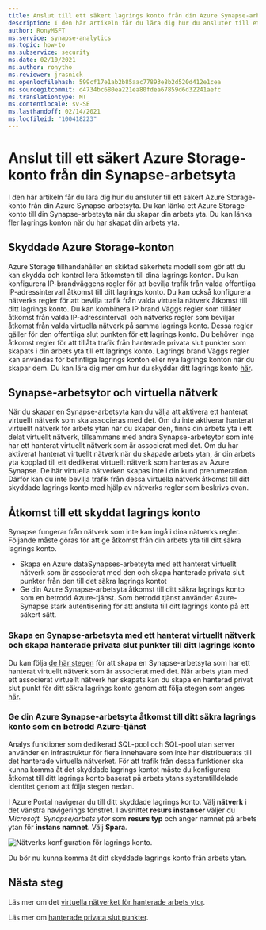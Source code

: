 ```yaml
---
title: Anslut till ett säkert lagrings konto från din Azure Synapse-arbetsyta
description: I den här artikeln får du lära dig hur du ansluter till ett säkert lagrings konto från din Azure Synapse-arbetsyta
author: RonyMSFT
ms.service: synapse-analytics
ms.topic: how-to
ms.subservice: security
ms.date: 02/10/2021
ms.author: ronytho
ms.reviewer: jrasnick
ms.openlocfilehash: 599cf17e1ab2b85aac77893e8b2d520d412e1cea
ms.sourcegitcommit: d4734bc680ea221ea80fdea67859d6d32241aefc
ms.translationtype: MT
ms.contentlocale: sv-SE
ms.lasthandoff: 02/14/2021
ms.locfileid: "100418223"
---
```

# <a name="connect-to-a-secure-azure-storage-account-from-your-synapse-workspace"></a>Anslut till ett säkert Azure Storage-konto från din Synapse-arbetsyta

I den här artikeln får du lära dig hur du ansluter till ett säkert Azure Storage-konto från din Azure Synapse-arbetsyta. Du kan länka ett Azure Storage-konto till din Synapse-arbetsyta när du skapar din arbets yta. Du kan länka fler lagrings konton när du har skapat din arbets yta.


## <a name="secured-azure-storage-accounts"></a>Skyddade Azure Storage-konton
Azure Storage tillhandahåller en skiktad säkerhets modell som gör att du kan skydda och kontrol lera åtkomsten till dina lagrings konton. Du kan konfigurera IP-brandväggens regler för att bevilja trafik från valda offentliga IP-adressintervall åtkomst till ditt lagrings konto. Du kan också konfigurera nätverks regler för att bevilja trafik från valda virtuella nätverk åtkomst till ditt lagrings konto. Du kan kombinera IP brand Väggs regler som tillåter åtkomst från valda IP-adressintervall och nätverks regler som beviljar åtkomst från valda virtuella nätverk på samma lagrings konto. Dessa regler gäller för den offentliga slut punkten för ett lagrings konto. Du behöver inga åtkomst regler för att tillåta trafik från hanterade privata slut punkter som skapats i din arbets yta till ett lagrings konto. Lagrings brand Väggs regler kan användas för befintliga lagrings konton eller nya lagrings konton när du skapar dem. Du kan lära dig mer om hur du skyddar ditt lagrings konto [här](https://docs.microsoft.com/azure/storage/common/storage-network-security).

## <a name="synapse-workspaces-and-virtual-networks"></a>Synapse-arbetsytor och virtuella nätverk
När du skapar en Synapse-arbetsyta kan du välja att aktivera ett hanterat virtuellt nätverk som ska associeras med det. Om du inte aktiverar hanterat virtuellt nätverk för arbets ytan när du skapar den, finns din arbets yta i ett delat virtuellt nätverk, tillsammans med andra Synapse-arbetsytor som inte har ett hanterat virtuellt nätverk som är associerat med det. Om du har aktiverat hanterat virtuellt nätverk när du skapade arbets ytan, är din arbets yta kopplad till ett dedikerat virtuellt nätverk som hanteras av Azure Synapse. De här virtuella nätverken skapas inte i din kund prenumeration. Därför kan du inte bevilja trafik från dessa virtuella nätverk åtkomst till ditt skyddade lagrings konto med hjälp av nätverks regler som beskrivs ovan.  

## <a name="access-a-secured-storage-account"></a>Åtkomst till ett skyddat lagrings konto
Synapse fungerar från nätverk som inte kan ingå i dina nätverks regler. Följande måste göras för att ge åtkomst från din arbets yta till ditt säkra lagrings konto.

* Skapa en Azure dataSynapses-arbetsyta med ett hanterat virtuellt nätverk som är associerat med den och skapa hanterade privata slut punkter från den till det säkra lagrings kontot
* Ge din Azure Synapse-arbetsyta åtkomst till ditt säkra lagrings konto som en betrodd Azure-tjänst. Som betrodd tjänst använder Azure-Synapse stark autentisering för att ansluta till ditt lagrings konto på ett säkert sätt.   

### <a name="create-a-synapse-workspace-with-a-managed-virtual-network-and-create-managed-private-endpoints-to-your-storage-account"></a>Skapa en Synapse-arbetsyta med ett hanterat virtuellt nätverk och skapa hanterade privata slut punkter till ditt lagrings konto
Du kan följa [de här stegen](./synapse-workspace-managed-vnet.md) för att skapa en Synapse-arbetsyta som har ett hanterat virtuellt nätverk som är associerat med det. När arbets ytan med ett associerat virtuellt nätverk har skapats kan du skapa en hanterad privat slut punkt för ditt säkra lagrings konto genom att följa stegen som anges [här](./how-to-create-managed-private-endpoints.md). 

### <a name="grant-your-azure-synapse-workspace-access-to-your-secure-storage-account-as-a-trusted-azure-service"></a>Ge din Azure Synapse-arbetsyta åtkomst till ditt säkra lagrings konto som en betrodd Azure-tjänst
Analys funktioner som dedikerad SQL-pool och SQL-pool utan server använder en infrastruktur för flera innehavare som inte har distribuerats till det hanterade virtuella nätverket. För att trafik från dessa funktioner ska kunna komma åt det skyddade lagrings kontot måste du konfigurera åtkomst till ditt lagrings konto baserat på arbets ytans systemtilldelade identitet genom att följa stegen nedan.

I Azure Portal navigerar du till ditt skyddade lagrings konto. Välj **nätverk** i det vänstra navigerings fönstret. I avsnittet **resurs instanser** väljer du *Microsoft. Synapse/arbets ytor* som **resurs typ** och anger namnet på arbets ytan för **instans namnet**. Välj **Spara**.

![Nätverks konfiguration för lagrings konto.](./media/connect-to-a-secure-storage-account/secured-storage-access.png)

Du bör nu kunna komma åt ditt skyddade lagrings konto från arbets ytan.


## <a name="next-steps"></a>Nästa steg

Läs mer om det [virtuella nätverket för hanterade arbets ytor](./synapse-workspace-managed-vnet.md).

Läs mer om [hanterade privata slut punkter](./synapse-workspace-managed-private-endpoints.md).
